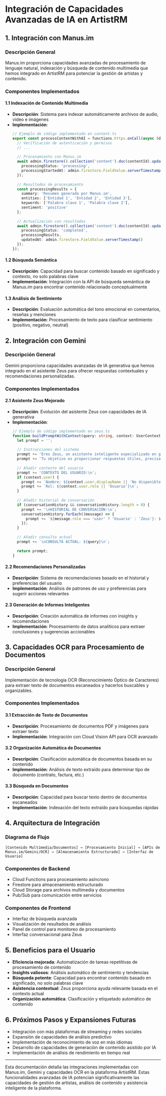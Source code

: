 # Integración de Capacidades Avanzadas de IA en ArtistRM

## 1. Integración con Manus.im

### Descripción General
Manus.im proporciona capacidades avanzadas de procesamiento de lenguaje natural, indexación y búsqueda de contenido multimedia que hemos integrado en ArtistRM para potenciar la gestión de artistas y contenido.

### Componentes Implementados

#### 1.1 Indexación de Contenido Multimedia
- **Descripción**: Sistema para indexar automáticamente archivos de audio, video e imágenes
- **Implementación**: 
  ```typescript
  // Ejemplo de código implementado en content.ts
  export const processContentWithAI = functions.https.onCall(async (data, context) => {
    // Verificación de autenticación y permisos
    // ...
    
    // Procesamiento con Manus.im
    await admin.firestore().collection('content').doc(contentId).update({
      processingStatus: 'processing',
      processingStartedAt: admin.firestore.FieldValue.serverTimestamp()
    });
    
    // Resultados de procesamiento
    const processingResults = {
      summary: 'Resumen generado por Manus.im',
      entities: ['Entidad 1', 'Entidad 2', 'Entidad 3'],
      keywords: ['Palabra clave 1', 'Palabra clave 2'],
      sentiment: 'positive'
    };
    
    // Actualización con resultados
    await admin.firestore().collection('content').doc(contentId).update({
      processingStatus: 'completed',
      processingResults,
      updatedAt: admin.firestore.FieldValue.serverTimestamp()
    });
  });
  ```

#### 1.2 Búsqueda Semántica
- **Descripción**: Capacidad para buscar contenido basado en significado y contexto, no solo palabras clave
- **Implementación**: Integración con la API de búsqueda semántica de Manus.im para encontrar contenido relacionado conceptualmente

#### 1.3 Análisis de Sentimiento
- **Descripción**: Evaluación automática del tono emocional en comentarios, reseñas y menciones
- **Implementación**: Procesamiento de texto para clasificar sentimiento (positivo, negativo, neutral)

## 2. Integración con Gemini

### Descripción General
Gemini proporciona capacidades avanzadas de IA generativa que hemos integrado en el asistente Zeus para ofrecer respuestas contextuales y recomendaciones personalizadas.

### Componentes Implementados

#### 2.1 Asistente Zeus Mejorado
- **Descripción**: Evolución del asistente Zeus con capacidades de IA generativa
- **Implementación**: 
  ```typescript
  // Ejemplo de código implementado en zeus.ts
  function buildPromptWithContext(query: string, context: UserContext, conversationHistory: ConversationMessage[]): string {
    let prompt = '';
    
    // Instrucciones del sistema
    prompt += 'Eres Zeus, un asistente inteligente especializado en gestión de artistas musicales. ';
    prompt += 'Tu objetivo es proporcionar respuestas útiles, precisas y personalizadas basadas en el contexto del usuario. ';
    
    // Añadir contexto del usuario
    prompt += 'CONTEXTO DEL USUARIO:\n';
    if (context.user) {
      prompt += `Nombre: ${context.user.displayName || 'No disponible'}\n`;
      prompt += `Rol: ${context.user.role || 'Usuario'}\n`;
    }
    
    // Añadir historial de conversación
    if (conversationHistory && conversationHistory.length > 0) {
      prompt += '\nHISTORIAL DE CONVERSACIÓN:\n';
      conversationHistory.forEach((message) => {
        prompt += `${message.role === 'user' ? 'Usuario' : 'Zeus'}: ${message.content}\n`;
      });
    }
    
    // Añadir consulta actual
    prompt += `\nCONSULTA ACTUAL: ${query}\n`;
    
    return prompt;
  }
  ```

#### 2.2 Recomendaciones Personalizadas
- **Descripción**: Sistema de recomendaciones basado en el historial y preferencias del usuario
- **Implementación**: Análisis de patrones de uso y preferencias para sugerir acciones relevantes

#### 2.3 Generación de Informes Inteligentes
- **Descripción**: Creación automática de informes con insights y recomendaciones
- **Implementación**: Procesamiento de datos analíticos para extraer conclusiones y sugerencias accionables

## 3. Capacidades OCR para Procesamiento de Documentos

### Descripción General
Implementación de tecnología OCR (Reconocimiento Óptico de Caracteres) para extraer texto de documentos escaneados y hacerlos buscables y organizables.

### Componentes Implementados

#### 3.1 Extracción de Texto de Documentos
- **Descripción**: Procesamiento de documentos PDF y imágenes para extraer texto
- **Implementación**: Integración con Cloud Vision API para OCR avanzado

#### 3.2 Organización Automática de Documentos
- **Descripción**: Clasificación automática de documentos basada en su contenido
- **Implementación**: Análisis de texto extraído para determinar tipo de documento (contrato, factura, etc.)

#### 3.3 Búsqueda en Documentos
- **Descripción**: Capacidad para buscar texto dentro de documentos escaneados
- **Implementación**: Indexación del texto extraído para búsquedas rápidas

## 4. Arquitectura de Integración

### Diagrama de Flujo
```
[Contenido Multimedia/Documentos] → [Procesamiento Inicial] → [APIs de Manus.im/Gemini/OCR] → [Almacenamiento Estructurado] → [Interfaz de Usuario]
```

### Componentes de Backend
- Cloud Functions para procesamiento asíncrono
- Firestore para almacenamiento estructurado
- Cloud Storage para archivos multimedia y documentos
- Pub/Sub para comunicación entre servicios

### Componentes de Frontend
- Interfaz de búsqueda avanzada
- Visualización de resultados de análisis
- Panel de control para monitoreo de procesamiento
- Interfaz conversacional para Zeus

## 5. Beneficios para el Usuario

- **Eficiencia mejorada**: Automatización de tareas repetitivas de procesamiento de contenido
- **Insights valiosos**: Análisis automático de sentimiento y tendencias
- **Búsqueda potente**: Capacidad para encontrar contenido basado en significado, no solo palabras clave
- **Asistencia contextual**: Zeus proporciona ayuda relevante basada en el contexto actual
- **Organización automática**: Clasificación y etiquetado automático de contenido

## 6. Próximos Pasos y Expansiones Futuras

- Integración con más plataformas de streaming y redes sociales
- Expansión de capacidades de análisis predictivo
- Implementación de reconocimiento de voz en más idiomas
- Desarrollo de capacidades de generación de contenido asistido por IA
- Implementación de análisis de rendimiento en tiempo real

---

Esta documentación detalla las integraciones implementadas con Manus.im, Gemini y capacidades OCR en la plataforma ArtistRM. Estas funcionalidades avanzadas de IA potencian significativamente las capacidades de gestión de artistas, análisis de contenido y asistencia inteligente de la plataforma.
